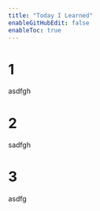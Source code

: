 ```yaml
---
title: "Today I Learned"
enableGitHubEdit: false
enableToc: true
---
```


# 1
asdfgh
# 2
sadfgh
# 3
asdfg

